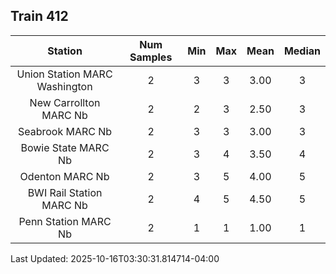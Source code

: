 ## Train 412

| Station | Num Samples | Min | Max | Mean | Median |
| :-----: | :---------: | :-: | :-: | :--: | :----: |
| Union Station MARC Washington | 2 | 3 | 3 | 3.00 | 3 |
| New Carrollton MARC Nb | 2 | 2 | 3 | 2.50 | 3 |
| Seabrook MARC Nb | 2 | 3 | 3 | 3.00 | 3 |
| Bowie State MARC Nb | 2 | 3 | 4 | 3.50 | 4 |
| Odenton MARC Nb | 2 | 3 | 5 | 4.00 | 5 |
| BWI Rail Station MARC Nb | 2 | 4 | 5 | 4.50 | 5 |
| Penn Station MARC Nb | 2 | 1 | 1 | 1.00 | 1 |


Last Updated: 2025-10-16T03:30:31.814714-04:00